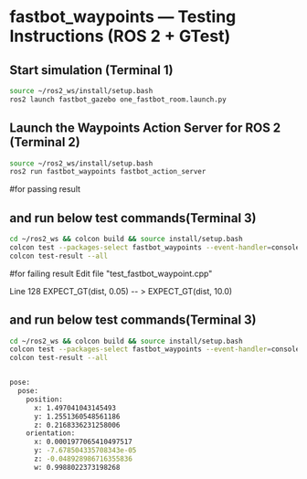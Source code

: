 # fastbot_waypoints — Testing Instructions (ROS 2 + GTest)

## Start simulation (Terminal 1)
```bash
source ~/ros2_ws/install/setup.bash
ros2 launch fastbot_gazebo one_fastbot_room.launch.py
```

## Launch the Waypoints Action Server for ROS 2 (Terminal 2)
```bash
source ~/ros2_ws/install/setup.bash
ros2 run fastbot_waypoints fastbot_action_server
```

#for passing result
## and run below test commands(Terminal 3)
```bash
cd ~/ros2_ws && colcon build && source install/setup.bash
colcon test --packages-select fastbot_waypoints --event-handler=console_direct+
colcon test-result --all
```

#for failing result
Edit file "test_fastbot_waypoint.cpp"

Line 128 
EXPECT_GT(dist, 0.05) -- > EXPECT_GT(dist, 10.0)

## and run below test commands(Terminal 3)
```bash
cd ~/ros2_ws && colcon build && source install/setup.bash
colcon test --packages-select fastbot_waypoints --event-handler=console_direct+
colcon test-result --all


pose:
  pose:
    position:
      x: 1.497041043145493
      y: 1.2551360548561186
      z: 0.2168336231258006
    orientation:
      x: 0.0001977065410497517
      y: -7.678504335708343e-05
      z: -0.048928986716355836
      w: 0.9988022373198268
      